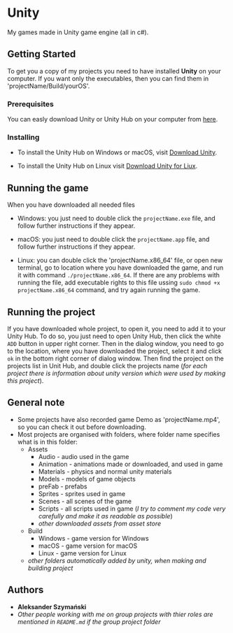 # Unity

My games made in Unity game engine (all in c#).

## Getting Started

To get you a copy of my projects you need to have installed **Unity** on your computer.
If you want only the executables, then you can find them in 'projectName/Build/yourOS'.

### Prerequisites

You can easly download Unity or Unity Hub on your computer from [here](https://unity3d.com/get-unity/download).

### Installing

- To install the Unity Hub on Windows or macOS, visit [Download Unity](https://unity3d.com/get-unity/download).

- To install the Unity Hub on Linux visit [Download Unity for Liux](https://forum.unity.com/threads/unity-hub-v2-0-0-release.677485/?_ga=2.62773420.187063667.1583686914-1236938044.1553758856).

## Running the game

When you have downloaded all needed files
- Windows: you just need to double click the `projectName.exe` file, and follow further instructions if they appear.

- macOS: you just need to double click the `projectName.app` file, and follow further instructions if they appear.

- Linux: you can double click the 'projectName.x86_64' file, or open new terminal, go to location where you have downloaded the game, and run it with command `./projectName.x86_64`. If there are any problems with running the file, add executable rights to this file ussing `sudo chmod +x projectName.x86_64` command, and try again running the game.

## Running the project

If you have downloaded whole project, to open it, you need to add it to your Unity Hub.
To do so, you just need to open Unity Hub, then click the white `ADD` button in upper right corner. Then in the dialog window, you need to go to the location, where you have downloaded the project, select it and click `ok` in the bottom right corner of dialog window. Then find the project on the projects list in Unit Hub, and double click the projects name (*for each project there is information about unity version which were used by making this project*). 

## General note

- Some projects have also recorded game Demo as 'projectName.mp4', so you can check it out before downloading.
- Most projects are organised with folders, where folder name specifies what is in this folder:
  - Assets
    - Audio     - audio used in the game
    - Animation - animations made or downloaded, and used in game
    - Materials - physics and normal unity materials
    - Models    - models of game objects
    - preFab    - prefabs 
    - Sprites   - sprites used in game
    - Scenes    - all scenes of the game
    - Scripts   - all scripts used in game (*I try to comment my code very carefully and make it as readable as possible*)
    - *other downloaded assets from asset store*
  - Build
    - Windows - game version for Windows
    - macOS   - game version for macOS
    - Linux   - game version for Linux
  - *other folders automatically added by unity, when making and building project*
## Authors

- **Aleksander Szymański**
- *Other people working with me on group projects with thier roles are mentioned in `README.md` if the group project folder*

